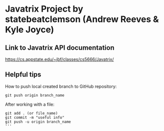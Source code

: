 # Javatrix Project by statebeatclemson (Andrew Reeves & Kyle Joyce)

## Link to Javatrix API documentation <br>
https://cs.appstate.edu/~jbf/classes/cs5666/Javatrix/ <br>

## Helpful tips <br>
How to push local created branch to GitHub repository: <br>
```
git push origin branch_name
```
After working with a file: <br>
```
git add . (or file_name)
git commit -m "useful info"
git push -u origin branch_name
'''

